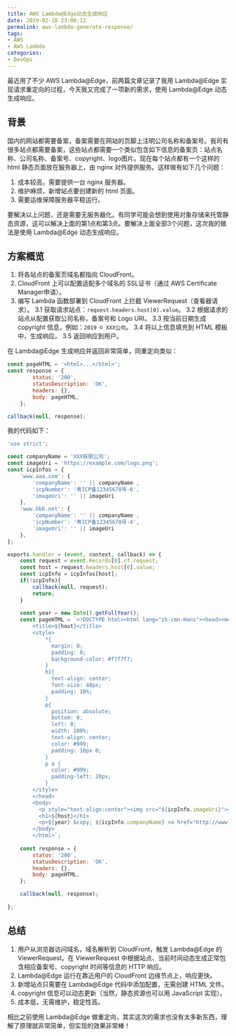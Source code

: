 ```yaml
---
title: AWS Lambda@Edge动态生成响应
date: 2019-02-18 23:08:12
permalink: aws-lambda-generate-response/
tags:
- AWS
- AWS Lambda
categories:
- DevOps
---
```


最近用了不少 AWS Lambda@Edge，前两篇文章记录了我用 Lambda@Edge 实现请求重定向的过程，今天我又完成了一项新的需求，使用 Lambda@Edge 动态生成响应。
<!--more-->

## 背景

国内的网站都需要备案，备案需要在网站的页脚上注明公司名称和备案号。我司有很多站点都需要备案，这些站点都需要一个类似包含如下信息的备案页：站点名称、公司名称、备案号、copyright、logo图片。现在每个站点都有一个这样的 html 静态页面放在服务器上，由 nginx 对外提供服务。这样做有如下几个问题：
1. 成本较高，需要提供一台 nginx 服务器。
2. 维护麻烦，新增站点要创建新的 html 页面。
3. 需要运维保障服务器平稳运行。

要解决以上问题，还是需要无服务器化。有同学可能会想到使用对象存储来托管静态资源，这可以解决上面的第1点和第3点。要解决上面全部3个问题，这次我的做法是使用 Lambda@Edge 动态生成响应。


## 方案概览

1. 将各站点的备案页域名都指向 CloudFront。
2. CloudFront 上可以配置适配多个域名的 SSL证书（通过 AWS Certificate Manager申请）。
3. 编写 Lambda 函数部署到 CloudFront 上拦截 ViewerRequest（查看器请求）。
    3.1 获取请求站点：`request.headers.host[0].value`。
    3.2 根据请求的站点从配置获取公司名称，备案号和 Logo URI。
    3.3 按当前日期生成 copyright 信息，例如：`2019 © XXX公司`。
    3.4 将以上信息填充到 HTML 模板中，生成响应。
    3.5 返回响应到用户。

在 Lambda@Edge 生成响应并返回非常简单，同重定向类似：
```JavaScript
const pageHTML = '<html>...</html>';
const response = {
        status: '200',
        statusDescription: 'OK',
        headers: {},
        body: pageHTML,
    };

callback(null, response);
```

我的代码如下：
```JavaScript
'use strict';

const companyName = 'XXX有限公司';
const imageUri = 'https://example.com/logo.png';
const icpInfos = {
    'www.aaa.com': {
        'companyName': '' || companyName ,
        'icpNumber': '粤ICP备12345678号-6',
        'imageUri': '' || imageUri
    },
    'www.bbb.net': {
        'companyName': '' || companyName ,
        'icpNumber': '粤ICP备12345678号-4',
        'imageUri': '' || imageUri
    },
};

exports.handler = (event, context, callback) => {
    const request = event.Records[0].cf.request;
    const host = request.headers.host[0].value;
    const icpInfo = icpInfos[host];
    if(!icpInfo){
        callback(null, request);
        return;
    }
    
    const year = new Date().getFullYear();
    const pageHTML = `<!DOCTYPE html><html lang="zh-cmn-Hans"><head><meta charset="UTF-8">
        <title>${host}</title>
        <style>
            *{
              margin: 0;
              padding: 0;
              background-color: #f7f7f7;
            }
            h1{
              text-align: center;
              font-size: 48px;
              padding: 10%;
            }
            p{
              position: absolute;
              bottom: 0;
              left: 0;
              width: 100%;
              text-align: center;
              color: #999;
              padding: 10px 0;
            }
            p a {
              color: #999;
              padding-left: 20px;
            }
        </style>
        </head>
        <body>
          <p style="text-align:center"><img src="${icpInfo.imageUri}"></p>  
          <h1>${host}</h1>
          <p>${year} &copy; ${icpInfo.companyName} <a href="http://www.miitbeian.gov.cn/">${icpInfo.icpNumber}</a></p>
        </body>
        </html>`;
        
    const response = {
        status: '200',
        statusDescription: 'OK',
        headers: {},
        body: pageHTML,
    };

    callback(null, response);
    
};
```

## 总结

1. 用户从浏览器访问域名，域名解析到 CloudFront，触发 Lambda@Edge 的 ViewerRequest。在 ViewerRequest 中根据站点、当前时间动态生成正常包含相应备案号、copyright 时间等信息的 HTTP 响应。
2. Lambda@Edge 运行在靠近用户的 CloudFront 边缘节点上，响应更快。
3. 新增站点只需要在 Lambda@Edge 代码中添加配置，无需创建 HTML 文件。
4. copyright 信息可以动态更新（当然，静态资源也可以用 JavaScript 实现）。
5. 成本低，无需维护，稳定性高。

相比之前使用 Lambda@Edge 做重定向，其实这次的需求也没有太多新东西，理解了原理就非常简单，但实现的效果非常棒！
